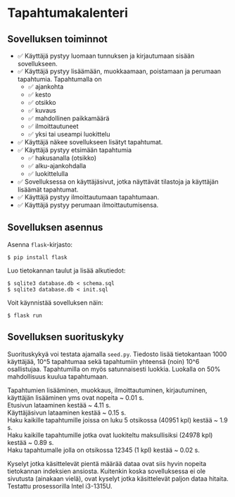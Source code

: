 # Tapahtumakalenteri

## Sovelluksen toiminnot

- ✅ Käyttäjä pystyy luomaan tunnuksen ja kirjautumaan sisään sovellukseen.
- ✅ Käyttäjä pystyy lisäämään, muokkaamaan, poistamaan ja perumaan tapahtumia. Tapahtumalla on
  - ✅ ajankohta
  - ✅ kesto
  - ✅ otsikko
  - ✅ kuvaus
  - ✅ mahdollinen paikkamäärä
  - ✅ ilmoittautuneet
  - ✅ yksi tai useampi luokittelu
- ✅ Käyttäjä näkee sovellukseen lisätyt tapahtumat.
- ✅ Käyttäjä pystyy etsimään tapahtumia
  - ✅ hakusanalla (otsikko)
  - ✅ alku-ajankohdalla
  - ✅ luokittelulla
- ✅ Sovelluksessa on käyttäjäsivut, jotka näyttävät tilastoja ja käyttäjän lisäämät tapahtumat.
- ✅ Käyttäjä pystyy ilmoittautumaan tapahtumaan.
- ✅ Käyttäjä pystyy perumaan ilmoittautumisensa.

## Sovelluksen asennus

Asenna `flask`-kirjasto:

```
$ pip install flask
```

Luo tietokannan taulut ja lisää alkutiedot:

```
$ sqlite3 database.db < schema.sql
$ sqlite3 database.db < init.sql
```

Voit käynnistää sovelluksen näin:

```
$ flask run
```

## Sovelluksen suorituskyky

Suorituskykyä voi testata ajamalla `seed.py`. Tiedosto lisää tietokantaan 1000 käyttäjää, 10^5 tapahtumaa sekä tapahtumiin yhteensä (noin) 10^6 osallistujaa. Tapahtumilla on myös satunnaisesti luokkia. Luokalla on 50% mahdollisuus kuulua tapahtumaan.

Tapahtumien lisääminen, muokkaus, ilmoittautuminen, kirjautuminen, käyttäjän lisääminen yms ovat nopeita ~ 0.01 s.\
Etusivun lataaminen kestää ~ 4.11 s.\
Käyttäjäsivun lataaminen kestää ~ 0.15 s.\
Haku kaikille tapahtumille joissa on luku 5 otsikossa (40951 kpl) kestää ~ 1.9 s.\
Haku kaikille tapahtumille jotka ovat luokiteltu maksullisiksi (24978 kpl) kestää ~ 0.89 s.\
Haku tapahtumalle jolla on otsikossa 12345 (1 kpl) kestää ~ 0.02 s.

Kyselyt jotka käsittelevät pientä määrää dataa ovat siis hyvin nopeita tietokannan indeksien ansiosta. Kuitenkin koska sovelluksessa ei ole sivutusta (ainakaan vielä), ovat kyselyt jotka käsittelevät paljon dataa hitaita. Testattu prosessorilla Intel i3-1315U.
